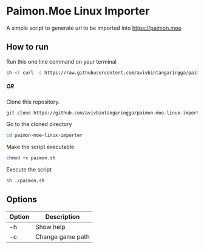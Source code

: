 # Paimon.Moe Linux Importer

A simple script to generate url to be imported into https://paimon.moe

## How to run
Run this one line command on your terminal
```sh
sh <( curl -s https://raw.githubusercontent.com/avivbintangaringga/paimon-moe-linux-importer/refs/heads/main/paimon.sh )
```

##### **OR**

Clone this repository.
```sh
git clone https://github.com/avivbintangaringga/paimon-moe-linux-importer
```
Go to the cloned directory
```sh
cd paimon-moe-linux-importer
```
Make the script executable
```sh
chmod +x paimon.sh
```
Execute the script
```sh
sh ./paimon.sh
```

## Options

| Option | Description |
| ------ | ------ |
| -h | Show help |
| -c | Change game path |

